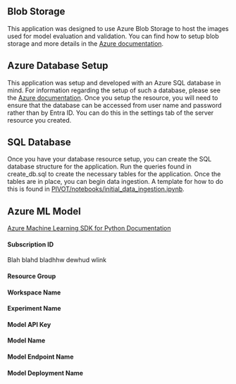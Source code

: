 ## Blob Storage

This application was designed to use Azure Blob Storage to host the images used for model evaluation and validation. You can find how to setup blob storage and more details in the [Azure documentation](https://learn.microsoft.com/en-us/azure/storage/blobs/storage-blobs-introduction).

## Azure Database Setup

This application was setup and developed with an Azure SQL database in mind. For information regarding the setup of such a database, please see the [Azure documentation](https://learn.microsoft.com/en-us/azure/azure-sql/database/single-database-create-quickstart?view=azuresql&tabs=azure-portal). Once you setup the resource, you will need to ensure that the database can be accessed from user name and password rather than by Entra ID. You can do this in the settings tab of the server resource you created.

## SQL Database

Once you have your database resource setup, you can create the SQL database structure for the application. Run the queries found in create_db.sql to create the necessary tables for the application. Once the tables are in place, you can begin data ingestion. A template for how to do this is found in [PIVOT/notebooks/initial_data_ingestion.ipynb](https://github.com/chandlerault/PIVOT/blob/main/notebooks/Initital_Data_Ingestion.ipynb).

## Azure ML Model

[Azure Machine Learning SDK for Python Documentation](https://learn.microsoft.com/en-us/python/api/overview/azure/ml/?view=azure-ml-py)

#### Subscription ID

Blah blahd bladhhw dewhud wlink

#### Resource Group

#### Workspace Name

#### Experiment Name

#### Model API Key

#### Model Name

#### Model Endpoint Name

#### Model Deployment Name
